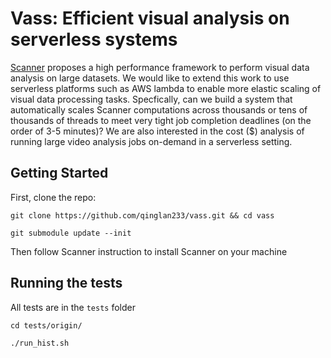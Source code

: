 # Vass: Efficient visual analysis on serverless systems

[Scanner](https://github.com/scanner-research/scanner) proposes a high
performance framework to perform visual data analysis on large datasets. We
would like to extend this work to use serverless platforms such as AWS lambda to
enable more elastic scaling of visual data processing tasks. Specfically, can we build a system that automatically scales Scanner computations across thousands or tens of thousands of threads to meet very tight job completion deadlines (on the order of 3-5 minutes)? We are also interested in the cost ($) analysis of running large video analysis jobs on-demand in a serverless setting.

## Getting Started
First, clone the repo:
```
git clone https://github.com/qinglan233/vass.git && cd vass 

git submodule update --init
```
Then follow Scanner instruction to install Scanner on your machine

## Running the tests
All tests are in the `tests` folder
```
cd tests/origin/ 

./run_hist.sh
```
